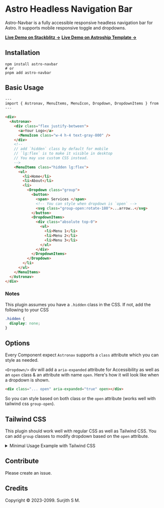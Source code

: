 # Astro Headless Navigation Bar

Astro-Navbar is a fully accessible responsive headless navigation bar for Astro. It supports mobile responsive toggle and dropdowns.

[**Live Demo on Stackblitz →**](https://stackblitz.com/edit/github-jpfnv9?file=src/pages/index.astro)
[**Live Demo on Astroship Template →**](https://astroship.web3templates.com/)

## Installation

```
npm install astro-navbar
# or
pnpm add astro-navbar
```

## Basic Usage

```html
---
import { Astronav, MenuItems, MenuIcon, Dropdown, DropdownItems } from "astro-navbar";
---

<div>
  <Astronav>
    <div class="flex justify-between">
      <a>Your Logo</a>
      <MenuIcon class="w-4 h-4 text-gray-800" />
    </div>
    <!--
    // add `hidden` class by default for mobile
    // `lg:flex` is to make it visible in desktop
    // You may use custom CSS instead.
    -->
    <MenuItems class="hidden lg:flex">
      <ul>
        <li>Home</li>
        <li>About</li>
        <li>
          <Dropdown class="group">
            <button>
              <span> Services </span>
              <!-- You can style when dropdown is `open` -->
              <svg class="group-open:rotate-180">...arrow..</svg>
            </button>
            <DropdownItems>
              <div class="absolute top-0">
                <ul>
                  <li>Menu 1</li>
                  <li>Menu 2</li>
                  <li>Menu 3</li>
                </ul>
              </div>
            </DropdownItems>
          </Dropdown>
        </li>
      </ul>
    </MenuItems>
  </Astronav>
</div>
```

### Notes

This plugin assumes you have a `.hidden` class in the CSS. If not, add the following to your CSS

```css
.hidden {
  display: none;
}
```

## Options

Every Component expect `Astronav` supports a `class` attribute which you can style as needed.

`<Dropdown/>` div will add a `aria-expanded` attribute for Accessibility as well as an `open` class & an attribute with name `open`. Here's how it will look like when a dropdown is shown.

```html
<div class="... open" aria-expanded="true" open></div>
```

So you can style based on both class or the `open` attribute (works well with tailwind css `group-open`).

## Tailwind CSS

This plugin should work well with regular CSS as well as Tailwind CSS. You can add `group` classes to modify dropdown based on the `open` attribute.

<details>
<summary>Minimal Usage Example with Tailwind CSS</summary>

```html
---
import { Astronav, MenuItems, MenuIcon,  Dropdown, DropdownItems } from "astro-navbar";
---

<header class="lg:flex p-5  gap-5">
  <Astronav>
    <div class="flex w-full justify-between">
      <a>Your Logo</a>
      <div class="block lg:hidden">
        <MenuIcon class="w-4 h-4 text-gray-800" />
      </div>
    </div>
    <MenuItems class="hidden lg:flex">
      <ul class="flex flex-col lg:flex-row lg:gap-5">
        <li>Home</li>
        <li>About</li>
        <li>
          <Dropdown class="group">
            <button class="flex items-center">
              <span> Services </span>
              <svg
                xmlns="http://www.w3.org/2000/svg"
                fill="none"
                viewBox="0 0 24 24"
                stroke-width="3"
                stroke="currentColor"
                class="w-3 h-3 mt-0.5 group-open:rotate-180">
                <path
                  stroke-linecap="round"
                  stroke-linejoin="round"
                  d="M19.5 8.25l-7.5 7.5-7.5-7.5"></path>
              </svg>
            </button>
            <DropdownItems class="relative">
              <div class="absolute top-0">
                <ul>
                  <li>Menu 1</li>
                  <li>Menu 2</li>
                  <li>Menu 3</li>
                </ul>
              </div>
            </DropdownItems>
          </Dropdown>
        </li>
      </ul>
    </MenuItems>
  </Astronav>
</header>
```

</details>

## Contribute

Please create an issue.

## Credits

Copyright ©️ 2023-2099. Surjith S M.
